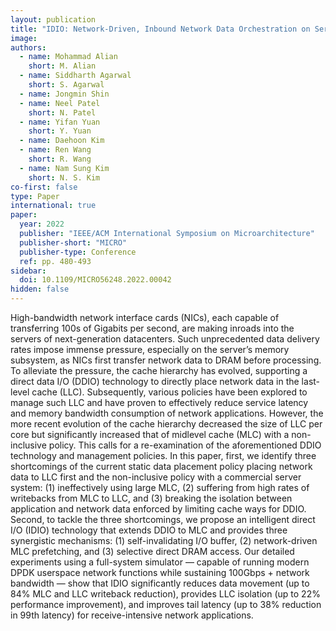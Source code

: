 ```yaml
---
layout: publication
title: "IDIO: Network-Driven, Inbound Network Data Orchestration on Server Processors"
image:
authors:
  - name: Mohammad Alian
    short: M. Alian
  - name: Siddharth Agarwal
    short: S. Agarwal
  - name: Jongmin Shin
  - name: Neel Patel
    short: N. Patel
  - name: Yifan Yuan
    short: Y. Yuan
  - name: Daehoon Kim
  - name: Ren Wang
    short: R. Wang
  - name: Nam Sung Kim
    short: N. S. Kim
co-first: false
type: Paper
international: true
paper:
  year: 2022
  publisher: "IEEE/ACM International Symposium on Microarchitecture"
  publisher-short: "MICRO"
  publisher-type: Conference
  ref: pp. 480-493
sidebar:
  doi: 10.1109/MICRO56248.2022.00042
hidden: false
---
```


High-bandwidth network interface cards (NICs), each capable of transferring 100s of Gigabits per second, are making inroads into the servers of next-generation datacenters. Such unprecedented data delivery rates impose immense pressure, especially on the server’s memory subsystem, as NICs first transfer network data to DRAM before processing. To alleviate the pressure, the cache hierarchy has evolved, supporting a direct data I/O (DDIO) technology to directly place network data in the last-level cache (LLC). Subsequently, various policies have been explored to manage such LLC and have proven to effectively reduce service latency and memory bandwidth consumption of network applications. However, the more recent evolution of the cache hierarchy decreased the size of LLC per core but significantly increased that of midlevel cache (MLC) with a non-inclusive policy. This calls for a re-examination of the aforementioned DDIO technology and management policies. In this paper, first, we identify three shortcomings of the current static data placement policy placing network data to LLC first and the non-inclusive policy with a commercial server system: (1) ineffectively using large MLC, (2) suffering from high rates of writebacks from MLC to LLC, and (3) breaking the isolation between application and network data enforced by limiting cache ways for DDIO. Second, to tackle the three shortcomings, we propose an intelligent direct I/O (IDIO) technology that extends DDIO to MLC and provides three synergistic mechanisms: (1) self-invalidating I/O buffer, (2) network-driven MLC prefetching, and (3) selective direct DRAM access. Our detailed experiments using a full-system simulator — capable of running modern DPDK userspace network functions while sustaining 100Gbps + network bandwidth — show that IDIO significantly reduces data movement (up to 84% MLC and LLC writeback reduction), provides LLC isolation (up to 22% performance improvement), and improves tail latency (up to 38% reduction in 99th latency) for receive-intensive network applications.